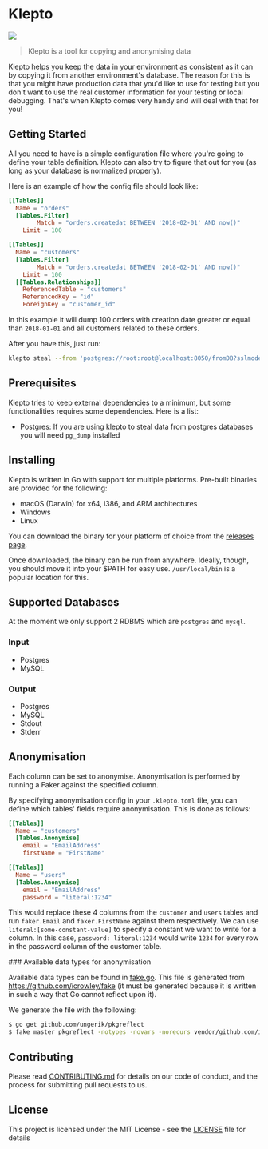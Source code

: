 Klepto
=====

[![](https://travis-ci.org/hellofresh/klepto.svg?branch=master)](https://travis-ci.org/hellofresh/klepto)

> Klepto is a tool for copying and anonymising data

Klepto helps you keep the data in your environment as consistent as it can by copying it from another environment's database. The reason for this is that you might have production data that you'd like to use for testing but you don't want to use the real customer information for your testing or local debugging. That's when Klepto comes very handy and will deal with that for you!

## Getting Started

All you need to have is a simple configuration file where you're going to define your table definition. Klepto can also try to figure that out for you (as long as your database is normalized properly).

Here is an example of how the config file should look like:

```toml
[[Tables]]
  Name = "orders"
  [Tables.Filter]
		Match = "orders.createdat BETWEEN '2018-02-01' AND now()"
    Limit = 100

[[Tables]]
  Name = "customers"
  [Tables.Filter]
		Match = "orders.createdat BETWEEN '2018-02-01' AND now()"
    Limit = 100
  [[Tables.Relationships]]
    ReferencedTable = "customers"
    ReferencedKey = "id"
    ForeignKey = "customer_id"
```

In this example it will dump 100 orders with creation date greater or equal than `2018-01-01` and all customers related to these orders.

After you have this, just run:

```sh
klepto steal --from 'postgres://root:root@localhost:8050/fromDB?sslmode=disable' --to 'postgres://root:root@localhost:8050/toDB?sslmode=disable'
```

## Prerequisites

Klepto tries to keep external dependencies to a minimum, but some functionalities requires some dependencies. Here is a list:

- Postgres: If you are using klepto to steal data from postgres databases you will need `pg_dump` installed

## Installing 

Klepto is written in Go with support for multiple platforms. Pre-built binaries are provided for the following:

- macOS (Darwin) for x64, i386, and ARM architectures
- Windows
- Linux

You can download the binary for your platform of choice from the [releases page](https://github.com/hellofresh/klepto/releases).

Once downloaded, the binary can be run from anywhere. Ideally, though, you should move it into your $PATH for easy use. `/usr/local/bin` is a popular location for this.

## Supported Databases

At the moment we only support 2 RDBMS which are `postgres` and `mysql`.

### Input
- Postgres
- MySQL


### Output
- Postgres
- MySQL
- Stdout
- Stderr

## Anonymisation

Each column can be set to anonymise. Anonymisation is performed by running a Faker against the specified column.

By specifying anonymisation config in your `.klepto.toml` file, you can define which tables' fields require anonymisation. This is done as follows:

```toml
[[Tables]]
  Name = "customers"
  [Tables.Anonymise]
    email = "EmailAddress"
    firstName = "FirstName"

[[Tables]]
  Name = "users"
  [Tables.Anonymise]
    email = "EmailAddress"
    password = "literal:1234"
```

This would replace these 4 columns from the `customer` and `users` tables and run `faker.Email` and `faker.FirstName` against them respectively. We can use `literal:[some-constant-value]` to specify a constant we want to write for a column. In this case, `password: literal:1234` would write `1234` for every row in the password column of the customer table.

### Available data types for anonymisation

Available data types can be found in [fake.go](pkg/anonymiser/fake.go). This file is generated from https://github.com/icrowley/fake (it must be generated because it is written in such a way that Go cannot reflect upon it).

We generate the file with the following:

```sh
$ go get github.com/ungerik/pkgreflect
$ fake master pkgreflect -notypes -novars -norecurs vendor/github.com/icrowley/fake/
```

## Contributing

Please read [CONTRIBUTING.md](CONTRIBUTING.md) for details on our code of conduct, and the process for submitting pull requests to us.

## License

This project is licensed under the MIT License - see the [LICENSE](LICENSE) file for details
